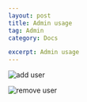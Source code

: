 ```yaml
---
layout: post
title: Admin usage
tag: Admin
category: Docs

excerpt: Admin usage
---
```


![add user](/resources/img/adduser.png)

![remove user](/resources/img/removeuser.png)
